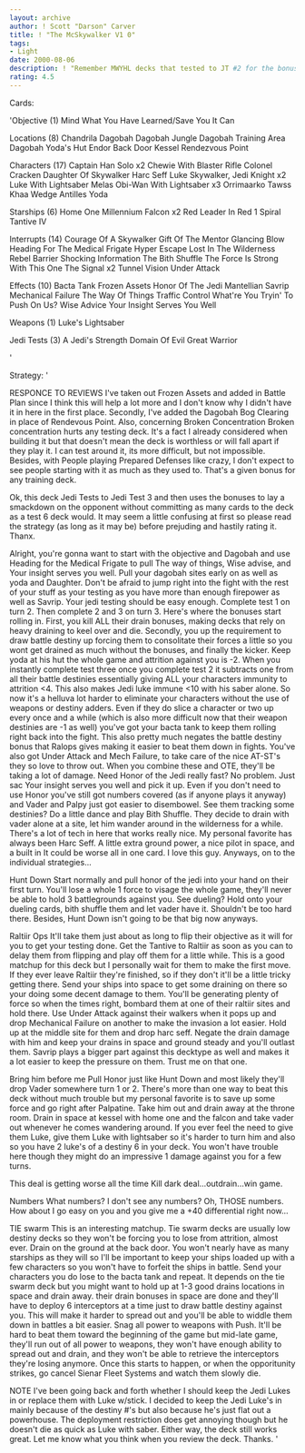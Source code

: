 ```yaml
---
layout: archive
author: ! Scott "Darson" Carver
title: ! "The McSkywalker V1 0"
tags:
- Light
date: 2000-08-06
description: ! "Remember MWYHL decks that tested to JT #2 for the bonuses? This deck opens a new chapter in Jedi Test decks."
rating: 4.5
---
```

Cards: 

'Objective (1)
 Mind What You Have Learned/Save You It Can

Locations (8)
 Chandrila
 Dagobah
 Dagobah Jungle
 Dagobah Training Area
 Dagobah Yoda's Hut
 Endor Back Door
 Kessel
 Rendezvous Point

Characters (17)
 Captain Han Solo  x2
 Chewie With Blaster Rifle
 Colonel Cracken
 Daughter Of Skywalker
 Harc Seff
 Luke Skywalker, Jedi Knight  x2
 Luke With Lightsaber
 Melas
 Obi-Wan With Lightsaber  x3
 Orrimaarko
 Tawss Khaa
 Wedge Antilles
 Yoda

Starships (6)
 Home One
 Millennium Falcon  x2
 Red Leader In Red 1
 Spiral
 Tantive IV

Interrupts (14)
 Courage Of A Skywalker
 Gift Of The Mentor
 Glancing Blow
 Heading For The Medical Frigate
 Hyper Escape
 Lost In The Wilderness
 Rebel Barrier
 Shocking Information
 The Bith Shuffle
 The Force Is Strong With This One
 The Signal  x2
 Tunnel Vision
 Under Attack

Effects (10)
 Bacta Tank
 Frozen Assets
 Honor Of The Jedi
 Mantellian Savrip
 Mechanical Failure
 The Way Of Things
 Traffic Control
 What're You Tryin' To Push On Us?
 Wise Advice
 Your Insight Serves You Well

Weapons (1)
 Luke's Lightsaber

Jedi Tests (3)
 A Jedi's Strength
 Domain Of Evil
 Great Warrior

'

Strategy: '

RESPONCE TO REVIEWS I've taken out Frozen Assets and added in Battle Plan since I think this will help a lot more and I don't know why I didn't have it in here in the first place. Secondly, I've added the Dagobah Bog Clearing in place of Rendevous Point. Also, concerning Broken Concentration Broken concentration hurts any testing deck. It's a fact I already considered when building it but that doesn't mean the deck is worthless or will fall apart if they play it. I can test around it, its more difficult, but not impossible. Besides, with People playing Prepared Defenses like crazy, I don't expect to see people starting with it as much as they used to. That's a given bonus for any training deck.

Ok, this deck Jedi Tests to Jedi Test 3 and then uses the bonuses to lay a smackdown on the opponent without committing as many cards to the deck as a test 6 deck would. It may seem a little confusing at first so please read the strategy (as long as it may be) before prejuding and hastily rating it. Thanx.

Alright, you're gonna want to start with the objective and Dagobah and use Heading for the Medical Frigate to pull The way of things, Wise advise, and Your insight serves you well. Pull your dagobah sites early on as well as yoda and Daughter. Don't be afraid to jump right into the fight with the rest of your stuff as your testing as you have more than enough firepower as well as Savrip. Your jedi testing should be easy enough. Complete test 1 on turn 2. Then complete 2 and 3 on turn 3. Here's where the bonuses start rolling in. First, you kill ALL their drain bonuses, making decks that rely on heavy draining to keel over and die. Secondly, you up the requirement to draw battle destiny up forcing them to consolitate their forces a little so you wont get drained as much without the bonuses, and finally the kicker. Keep yoda at his hut the whole game and attrition against you is -2. When you instantly complete test three once you complete test 2 it subtracts one from all their battle destinies essentially giving ALL your characters immunity to attrition <4. This also makes Jedi luke immune <10 with his saber alone. So now it's a helluva lot harder to eliminate your characters without the use of weapons or destiny adders. Even if they do slice a character or two up every once and a while  (which is also more difficult now that their weapon destinies are -1 as well) you've got your bacta tank to keep them rolling right back into the fight. This also pretty much negates the battle destiny bonus that Ralops gives making it easier to beat them down in fights. You've also got Under Attack and Mech Failure, to take care of the nice AT-ST's they so love to throw out. When you combine these and OTE, they'll be taking a lot of damage. Need Honor of the Jedi really fast? No problem. Just sac Your insight serves you well and pick it up. Even if you don't need to use Honor you've still got numbers covered (as if anyone plays it anyway) and Vader and Palpy just got easier to disembowel. See them tracking some destinies? Do a little dance and play Bith Shuffle. They decide to drain with vader alone at a site, let him wander around in the wilderness for a while. There's a lot of tech in here that works really nice. My personal favorite has always been Harc Seff. A little extra ground power, a nice pilot in space, and a built in It could be worse all in one card. I love this guy. Anyways, on to the individual strategies...

Hunt Down
Start normally and pull honor of the jedi into your hand on their first turn. You'll lose a whole 1 force to visage the whole game, they'll never be able to hold 3 battlegrounds against you. See dueling? Hold onto your dueling cards, bith shuffle them and let vader have it. Shouldn't be too hard there. Besides, Hunt Down isn't going to be that big now anyways.

Raltiir Ops
It'll take them just about as long to flip their objective as it will for you to get your testing done. Get the Tantive to Raltiir as soon as you can to delay them from flipping and play off them for a little while. This is a good matchup for this deck but I personally wait for them to make the first move. If they ever leave Raltiir they're finished, so if they don't it'll be a little tricky getting there. Send your ships into space to get some draining on there so your doing some decent damage to them. You'll be generating plenty of force so when the times right, bombard them at one of their raltiir sites and hold there. Use Under Attack against their walkers when it pops up and drop Mechanical Failure on another to make the invasion a lot easier. Hold up at the middle site for them and drop harc seff. Negate the drain damage with him and keep your drains in space and ground steady and you'll outlast them. Savrip plays a bigger part against this decktype as well and makes it a lot easier to keep the pressure on them. Trust me on that one.

Bring him before me
Pull Honor just like Hunt Down and most likely they'll drop Vader somewhere turn 1 or 2. There's more than one way to beat this deck without much trouble but my personal favorite is to save up some force and go right after Palpatine. Take him out and drain away at the throne room. Drain in space at kessel with home one and the falcon and take vader out whenever he comes wandering around. If you ever feel the need to give them Luke, give them Luke with lightsaber so it's harder to turn him and also so you have 2 luke's of a destiny 6 in your deck. You won't have trouble here though they might do an impressive 1 damage against you for a few turns.

This deal is getting worse all the time
Kill dark deal...outdrain...win game.

Numbers
What numbers? I don't see any numbers? Oh, THOSE numbers. How about I go easy on you and you give me a +40 differential right now...

TIE swarm
This is an interesting matchup. Tie swarm decks are usually low destiny decks so they won't be forcing you to lose from attrition, almost ever. Drain on the ground at the back door. You won't nearly have as many starships as they will so I'll be important to keep your ships loaded up with a few characters so you won't have to forfeit the ships in battle. Send your characters you do lose to the bacta tank and repeat. It depends on the tie swarm deck but you might want to hold up at 1-3 good drains locations in space and drain away. their drain bonuses in space are done and they'll have to deploy 6 interceptors at a time just to draw battle destiny against you. This will make it harder to spread out and you'll be able to widdle them down in battles a bit easier. Snag all power to weapons with Push. It'll be hard to beat them toward the beginning of the game but mid-late game, they'll run out of all power to weapons, they won't have enough ability to spread out and drain, and they won't be able to retrieve the interceptors they're losing anymore. Once this starts to happen, or when the opporitunity strikes, go cancel Sienar Fleet Systems and watch them slowly die.

NOTE I've been going back and forth whether I should keep the Jedi Lukes in or replace them with Luke w/stick. I decided to keep the Jedi Luke's in mainly because of the destiny #'s but also because he's just flat out a powerhouse. The deployment restriction does get annoying though but he doesn't die as quick as Luke with saber. Either way, the deck still works great. Let me know what you think when you review the deck. Thanks. '
